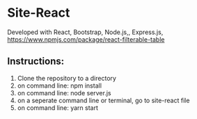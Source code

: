 # Site-React
Developed with React, Bootstrap, Node.js,,  Express.js, https://www.npmjs.com/package/react-filterable-table 

## Instructions:
1. Clone the repository to a directory
2. on command line: npm install
3. on command line: node server.js
4. on a seperate command line or terminal, go to site-react file
5. on command line: yarn start
